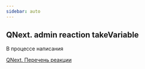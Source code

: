 ```yaml
---
sidebar: auto
---
```


## QNext. admin reaction takeVariable

В процессе написания



[QNext. Перечень реакции](/docs-test/ph/QNext-admin-reaction-about-05-01)